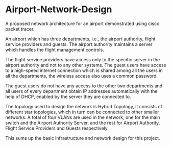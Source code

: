 # Airport-Network-Design

A proposed network architecture for an airport demonstrated using cisco packet tracer.

An airport which has three departments, i.e., the airport authority, flight service providers and guests. The airport authority maintains a server which handles the flight management controls. 

The flight service providers have access only to the specific server in the airport authority and not to any other systems. The guest users have access to a high-speed internet connection which is shared among all the users in all the departments, the wireless access also uses a common password. 

The guest users do not have any access to the other two departments and all users of every department obtain IP addresses automatically with the help of DHCP, enabled by the server they are connected to. 

The topology used to design the network is Hybrid Topology, it consists of different star topologies, which in turn can be connected to other smaller networks. A total of four VLANs are used in the network, one for the main switch and the Airport Authority Server, and the rest for Airport Authority, Flight Service Providers and Guests respectively. 

This sums up the basic infrastructure and network design for this project.
